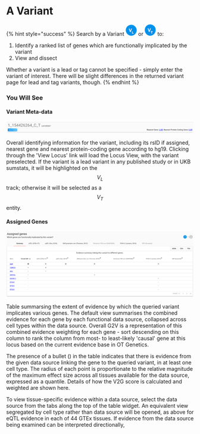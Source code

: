 # A Variant

{% hint style="success" %}
Search by a Variant ![](../.gitbook/assets/vl_30%20%281%29.png) or ![](../.gitbook/assets/vt_30.png) to:

1. Identify a ranked list of genes which are functionally implicated by the variant
2. View and dissect 

Whether a variant is a lead or tag cannot be specified - simply enter the variant of interest.  There will be slight differences in the returned variant page for lead and tag variants, though.
{% endhint %}

### You Will See

#### Variant Meta-data

![](../.gitbook/assets/screen-shot-2018-10-08-at-15.24.32.png)

Overall identifying information for the variant, including its rsID if assigned, nearest gene and nearest protein-coding gene according to hg19.  Clicking through the 'View Locus' link will load the Locus View, with the variant preselected.  If the variant is a lead variant in any published study or in UKB sumstats, it will be highlighted on the $$V_L$$ track; otherwise it will be selected as a $$V_T$$entity.  

#### Assigned Genes

![](../.gitbook/assets/screen-shot-2018-10-08-at-15.32.44.png)

Table summarsing the extent of evidence by which the queried variant implicates various genes.  The default view summarises the combined evidence for each gene by each functional data source, collapsed across cell types within the data source.  Overall G2V is a representation of this combined evidence weighting for each gene - sort descending on this column to rank the column from most- to least-likely 'causal' gene at this locus based on the current evidence base in OT Genetics.  

The presence of a bullet \(\) in the table indicates that there is evidence from the given data source linking the gene to the queried variant, in at least one cell type.  The radius of each point is proportionate to the relative magnitude of the maximum effect size across all tissues available for the data source, expressed as a quantile.  Details of how the V2G score is calculated and weighted are shown here.

To view tissue-specific evidence within a data source, select the data source from the tabs along the top of the table widget.  An equivalent view segregated by cell type rather than data source will be opened, as above for eQTL evidence in each of 44 GTEx tissues.  If evidence from the data source being examined can be interpreted directionally,  


